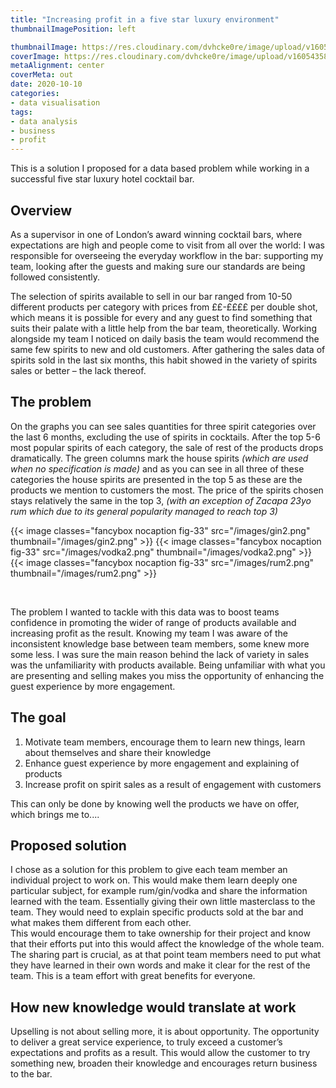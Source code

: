 ```yaml
---
title: "Increasing profit in a five star luxury environment"
thumbnailImagePosition: left

thumbnailImage: https://res.cloudinary.com/dvhcke0re/image/upload/v1605294139/69935608_402580357307377_3152219729688201220_n_s8cwfg.jpg
coverImage: https://res.cloudinary.com/dvhcke0re/image/upload/v1605435864/lateef-photography-bar_papzsp.jpg
metaAlignment: center
coverMeta: out
date: 2020-10-10
categories:
- data visualisation  
tags:
- data analysis
- business
- profit
---
```

This is a solution I proposed for a data based problem while working in a successful five star luxury hotel cocktail bar. 

<!--more-->
## Overview  
As a supervisor in one of London’s award winning cocktail bars, where expectations are high and people come to visit from all over the world: I was responsible for overseeing the everyday workflow in the bar: supporting my team, looking after the guests and making sure our standards are being followed consistently.

The selection of spirits available to sell in our bar ranged from 10-50 different products per category with prices from ££-££££ per double shot, which means it is possible for every and any guest to find something that suits their palate with a little help from the bar team, theoretically. Working alongside my team I noticed on daily basis the team would recommend the same few spirits to new and old customers. After gathering the sales data of spirits sold in the last six months, this habit showed in the variety of spirits sales or better – the lack thereof. 

## The problem  
On the graphs you can see sales quantities for three spirit categories over the last 6 months, excluding the use of spirits in cocktails.
After the top 5-6 most popular spirits of each category, the sale of rest of the products drops dramatically. The green columns mark the house spirits *(which are used when no specification is made)* and as you can see in all three of these categories the house spirits are presented in the top 5 as these are the products we mention to customers the most.
The price of the spirits chosen stays relatively the same in the top 3, *(with an exception of Zacapa 23yo rum which due to its general popularity managed to reach top 3)*

{{< image classes="fancybox nocaption fig-33" src="/images/gin2.png" thumbnail="/images/gin2.png" >}}
{{< image classes="fancybox nocaption fig-33" src="/images/vodka2.png" thumbnail="/images/vodka2.png" >}}
{{< image classes="fancybox nocaption fig-33" src="/images/rum2.png" thumbnail="/images/rum2.png" >}}

&nbsp;

The problem I wanted to tackle with this data was to boost teams confidence in promoting the wider of range of products available and increasing profit as the result. Knowing my team I was aware of the inconsistent knowledge base between team members, some knew more some less. I was sure the main reason behind the lack of variety in sales was the unfamiliarity with products available. Being unfamiliar with what you are presenting and selling makes you miss the opportunity of enhancing the guest experience by more engagement.
 
## The goal  
1. Motivate team members, encourage them to learn new things, learn about themselves and share their knowledge
2. Enhance guest experience by more engagement and explaining of products
3. Increase profit on spirit sales as a result of engagement with customers

This can only be done by knowing well the products we have on offer, which brings me to....

## Proposed solution  
I chose as a solution for this problem to give each team member an individual project to work on. This would make them learn deeply one particular subject, for example rum/gin/vodka and share the information learned with the team. Essentially giving their own little masterclass to the team. They would need to explain specific products sold at the bar and what makes them different from each other.  
This would encourage them to take ownership for their project and know that their efforts put into this would affect the knowledge of the whole team. The sharing part is crucial, as at that point team members need to put what they have learned in their own words and make it clear for the rest of the team. This is a team effort with great benefits for everyone.  

## How new knowledge would translate at work  
Upselling is not about selling more, it is about opportunity. The opportunity to deliver a great service experience, to truly exceed a customer’s expectations and profits as a result. This would allow the customer to try something new, broaden their knowledge and encourages return business to the bar.
